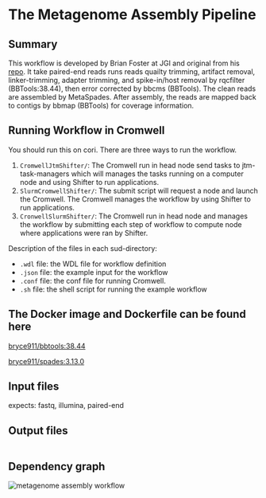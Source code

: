 # The Metagenome Assembly Pipeline

## Summary
This workflow is developed by Brian Foster at JGI and original from his [repo](https://gitlab.com/bfoster1/wf_templates/tree/master/templates). It take paired-end reads runs reads quailty trimming, artifact removal, linker-trimming, adapter trimming, and spike-in/host removal by rqcfilter (BBTools:38.44), then error corrected by bbcms (BBTools). The clean reads are assembled by MetaSpades. After assembly, the reads are mapped back to contigs by bbmap (BBTools) for coverage information.

## Running Workflow in Cromwell
You should run this on cori. There are three ways to run the workflow.  
1. `CromwellJtmShifter/`: The Cromwell run in head node send tasks to jtm-task-managers which will manages the tasks running on a computer node and using Shifter to run applications. 
2. `SlurmCromwellShifter/`: The submit script will request a node and launch the Cromwell.  The Cromwell manages the workflow by using Shifter to run applications. 
3. `CronwellSlurmShifter/`: The Cromwell run in head node and manages the workflow by submitting each step of workflow to compute node where applications were ran by Shifter.

Description of the files in each sud-directory:
 - `.wdl` file: the WDL file for workflow definition
 - `.json` file: the example input for the workflow
 - `.conf` file: the conf file for running Cromwell.
 - `.sh` file: the shell script for running the example workflow

## The Docker image and Dockerfile can be found here

[bryce911/bbtools:38.44](https://hub.docker.com/r/bryce911/bbtools)

[bryce911/spades:3.13.0](https://hub.docker.com/r/bryce911/spades)


## Input files
expects: fastq, illumina, paired-end

## Output files
```
```

## Dependency graph
![metagenome assembly workflow](workflow_assembly.png)
